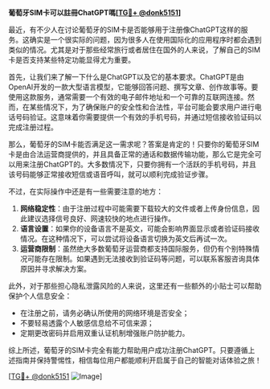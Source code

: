 **葡萄牙SIM卡可以註冊ChatGPT嗎[[TG💪+ @donk5151](https://t.me/s/donk5151)]**

最近，有不少人在讨论葡萄牙的SIM卡是否能够用于注册像ChatGPT这样的服务。这确实是一个很实际的问题，因为很多人在使用国际化的应用程序时都会遇到类似的情况。尤其是对于那些经常旅行或者居住在国外的人来说，了解自己的SIM卡是否支持某些特定功能显得尤为重要。

首先，让我们来了解一下什么是ChatGPT以及它的基本要求。ChatGPT是由OpenAI开发的一款大型语言模型，它能够回答问题、撰写文章、创作故事等。要使用这款服务，通常需要一个有效的电子邮件地址和一个可靠的互联网连接。然而，在某些情况下，为了确保账户的安全性和合法性，平台可能会要求用户进行电话号码验证。这意味着你需要提供一个有效的手机号码，并通过短信接收验证码以完成注册过程。

那么，葡萄牙的SIM卡能否满足这一需求呢？答案是肯定的！只要你的葡萄牙SIM卡是由合法运营商提供的，并且具备正常的通话和数据传输功能，那么它是完全可以用来注册ChatGPT的。大多数情况下，只要你拥有一个活跃的手机号码，并且该号码能够正常接收短信或语音呼叫，就可以顺利完成验证步骤。

不过，在实际操作中还是有一些需要注意的地方：

1. **网络稳定性**：由于注册过程中可能需要下载较大的文件或者上传身份信息，因此建议选择信号良好、网速较快的地点进行操作。
2. **语言设置**：如果你的设备语言不是英文，可能会影响界面显示或者验证码接收情况。在这种情况下，可以尝试将设备语言切换为英文后再试一次。
3. **运营商限制**：虽然绝大多数葡萄牙运营商都支持国际服务，但仍有个别特殊情况可能存在限制。如果遇到无法接收到验证码等问题，可以联系客服咨询具体原因并寻求解决方案。

此外，对于那些担心隐私泄露风险的人来说，这里还有一些额外的小贴士可以帮助保护个人信息安全：
- 在注册之前，请务必确认所使用的网络环境是否安全；
- 不要轻易透露个人敏感信息给不可信来源；
- 定期更改密码并启用双重认证机制增强账户防护能力。

综上所述，葡萄牙的SIM卡完全有能力帮助用户成功注册ChatGPT。只要遵循上述指南并保持警惕性，相信每位用户都能顺利开启属于自己的智能对话体验之旅！

[[TG💪+ @donk5151](https://t.me/s/donk5151) ![Image](https://i.postimg.cc/rwNCRYN7/Snipaste-2025-04-30-17-27-05.png)]